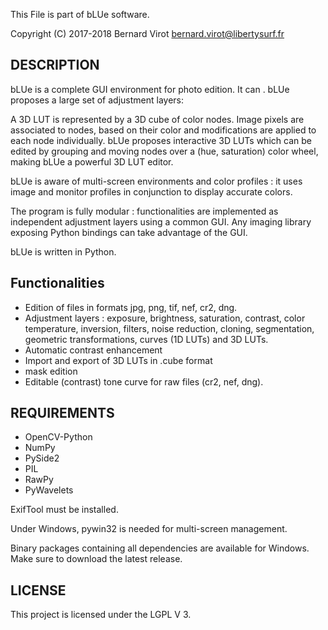 This File is part of bLUe software.

Copyright (C) 2017-2018 Bernard Virot <bernard.virot@libertysurf.fr>

## DESCRIPTION

 bLUe is a complete GUI environment for photo edition. It can .
bLUe proposes a large set of adjustment layers:

A 3D LUT is represented by a 3D cube of color nodes. Image pixels are associated
to nodes, based on their color and modifications are applied to each node individually.
bLUe proposes interactive 3D LUTs which can be edited by grouping and moving nodes over
a (hue, saturation) color wheel, making bLUe a powerful 3D LUT editor.

 bLUe is aware of multi-screen environments and color profiles : it uses image and
monitor profiles in conjunction to display accurate colors.

The program is fully modular : functionalities are implemented as independent
adjustment layers using a common GUI. Any imaging library exposing Python
bindings can take advantage of the GUI.

bLUe is written in Python.

## Functionalities

* Edition of files in formats jpg, png, tif, nef, cr2, dng.
* Adjustment layers : exposure, brightness, saturation, contrast, color temperature, inversion, filters, noise reduction, cloning,
segmentation, geometric transformations, curves (1D LUTs) and 3D LUTs.
* Automatic contrast enhancement
* Import and export of 3D LUTs in .cube format
* mask edition
* Editable (contrast) tone curve for raw files (cr2, nef, dng).

## REQUIREMENTS

* OpenCV-Python
* NumPy
* PySide2
* PIL
* RawPy
* PyWavelets

ExifTool must be installed.

Under Windows,  pywin32 is needed for multi-screen management.

Binary packages containing all dependencies are available for Windows.
Make sure to download the latest release.

## LICENSE

 This project is licensed under the LGPL V 3.


